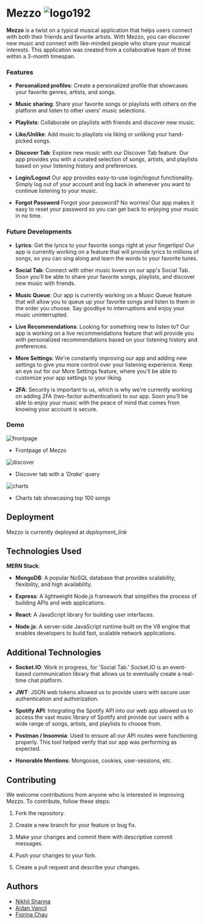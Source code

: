 
# Mezzo ![logo192](https://user-images.githubusercontent.com/42700427/220812405-926a19af-f2b6-4577-8134-030723f45037.png)

**Mezzo** is a twist on a typical musical application that helps users connect with both their friends and favorite artists. With Mezzo, you can discover new music and connect with like-minded people who share your musical interests. This application was created from a collaborative team of three within a 3-month timespan.



### Features

* **Personalized profiles**: Create a personalized profile that showcases your favorite genres, artists, and songs.

* **Music sharing**: Share your favorite songs or playlists with others on the platform and listen to other users' music selections.

* **Playlists**: Collaborate on playlists with friends and discover new music.

* **Like/Unlike**: Add music to playlists via liking or unliking your hand-picked songs.

* **Discover Tab**: Explore new music with our Discover Tab feature. Our app provides you with a curated selection of songs, artists, and playlists based on your listening history and preferences.

* **Login/Logout** Our app provides easy-to-use login/logout functionality. Simply log out of your account and log back in whenever you want to continue listening to your music.

* **Forgot Password** Forgot your password? No worries! Our app makes it easy to reset your password so you can get back to enjoying your music in no time.

### Future Developments

* **Lyrics**: Get the lyrics to your favorite songs right at your fingertips! Our app is currently working on a feature that will provide lyrics to millions of songs, so you can sing along and learn the words to your favorite tunes.

* **Social Tab**: Connect with other music lovers on our app's Social Tab. Soon you'll be able to share your favorite songs, playlists, and discover new music with friends.

* **Music Queue**: Our app is currently working on a Music Queue feature that will allow you to queue up your favorite songs and listen to them in the order you choose. Say goodbye to interruptions and enjoy your music uninterrupted.

* **Live Recommendations**: Looking for something new to listen to? Our app is working on a live recommendations feature that will provide you with personalized recommendations based on your listening history and preferences.

* **More Settings**: We're constantly improving our app and adding new settings to give you more control over your listening experience. Keep an eye out for our More Settings feature, where you'll be able to customize your app settings to your liking.

* **2FA**: Security is important to us, which is why we're currently working on adding 2FA (two-factor authentication) to our app. Soon you'll be able to enjoy your music with the peace of mind that comes from knowing your account is secure.


### Demo
![frontpage](https://user-images.githubusercontent.com/42700427/220811514-64b99d8c-16c6-4dd4-8bb9-fd475b3501bf.png)
- Frontpage of Mezzo

![discover](https://user-images.githubusercontent.com/42700427/220811505-95a8e34d-1718-4e28-a0d5-aa948c3f593c.png)
- Discover tab with a *'Drake'* query

![charts](https://user-images.githubusercontent.com/42700427/220811507-5181d939-d7e0-4c49-a71a-4dc70197dd21.png)
- Charts tab showcasing top 100 songs

## Deployment

Mezzo is currently deployed at *deployment_link*

## Technologies Used
**MERN Stack**:

* **MongoDB**: A popular NoSQL database that provides scalability, flexibility, and high availability.

* **Express**: A lightweight Node.js framework that simplifies the process of building APIs and web applications.

* **React**: A JavaScript library for building user interfaces.

* **Node.js**: A server-side JavaScript runtime built on the V8 engine that enables developers to build fast, scalable network applications.

## Additional Technologies

* **Socket.IO**: Work in progress, for 'Social Tab.' Socket.IO is an event-based communication library that allows us to eventually create a real-time chat platform.

* **JWT**: JSON web tokens allowed us to provide users with secure user authentication and authorization.

* **Spotify API**: Integrating the Spotify API into our web app allowed us to access the vast music library of Spotify and provide our users with a wide range of songs, artists, and playlists to choose from.

* **Postman / Insomnia**: Used to ensure all our API routes were functioning properly. This tool helped verify that our app was performing as expected.

* **Honorable Mentions**: Mongoose, cookies, user-sessions, etc.
## Contributing

We welcome contributions from anyone who is interested in improving Mezzo. To contribute, follow these steps:

1. Fork the repository.

2. Create a new branch for your feature or bug fix.

3. Make your changes and commit them with descriptive commit messages.

4. Push your changes to your fork.

5. Create a pull request and describe your changes.


## Authors

- [Nikhil Sharma](https://github.com/NikhilSharma1234)
- [Aidan Vancil](https://github.com/aidanvancil)
- [Fiorina Chau](https://github.com/fi0rina1)

